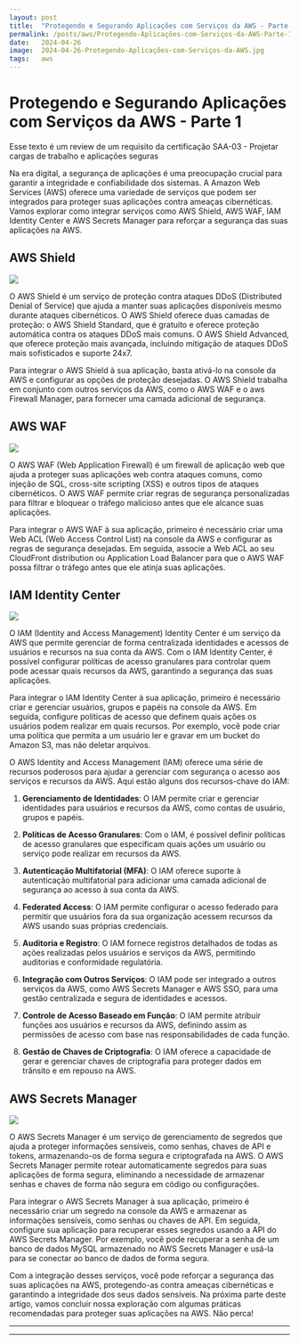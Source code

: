 ```yaml
---
layout: post
title:  "Protegendo e Segurando Aplicações com Serviços da AWS - Parte 1"
permalink: /posts/aws/Protegendo-Aplicações-com-Serviços-da-AWS-Parte-1
date:   2024-04-26
image:  2024-04-26-Protegendo-Aplicações-com-Serviços-da-AWS.jpg
tags:   aws
---
```



# Protegendo e Segurando Aplicações com Serviços da AWS - Parte 1

Esse texto é um review de um requisito da certificação SAA-03 - Projetar cargas de trabalho e aplicações seguras

Na era digital, a segurança de aplicações é uma preocupação crucial para garantir a integridade e confiabilidade dos sistemas. A Amazon Web Services (AWS) oferece uma variedade de serviços que podem ser integrados para proteger suas aplicações contra ameaças cibernéticas. Vamos explorar como integrar serviços como AWS Shield, AWS WAF, IAM Identity Center e AWS Secrets Manager para reforçar a segurança das suas aplicações na AWS.

## AWS Shield


![](https://d1.awsstatic.com/AWS%20Shield%402x.1d111b296bfd0dd864664b682217bc7610453808.png)


O AWS Shield é um serviço de proteção contra ataques DDoS (Distributed Denial of Service) que ajuda a manter suas aplicações disponíveis mesmo durante ataques cibernéticos. O AWS Shield oferece duas camadas de proteção: o AWS Shield Standard, que é gratuito e oferece proteção automática contra os ataques DDoS mais comuns.
O AWS Shield Advanced, que oferece proteção mais avançada, incluindo mitigação de ataques DDoS mais sofisticados e suporte 24x7.

Para integrar o AWS Shield à sua aplicação, basta ativá-lo na console da AWS e configurar as opções de proteção desejadas. O AWS Shield trabalha em conjunto com outros serviços da AWS, como o AWS WAF e o aws Firewall Manager, para fornecer uma camada adicional de segurança.

## AWS WAF

![](https://maturitymodel.security.aws.dev/pt/01.14_waf_PT-BR_01.png)

O AWS WAF (Web Application Firewall) é um firewall de aplicação web que ajuda a proteger suas aplicações web contra ataques comuns, como injeção de SQL, cross-site scripting (XSS) e outros tipos de ataques cibernéticos. O AWS WAF permite criar regras de segurança personalizadas para filtrar e bloquear o tráfego malicioso antes que ele alcance suas aplicações.

Para integrar o AWS WAF à sua aplicação, primeiro é necessário criar uma Web ACL (Web Access Control List) na console da AWS e configurar as regras de segurança desejadas. Em seguida, associe a Web ACL ao seu CloudFront distribution ou Application Load Balancer para que o AWS WAF possa filtrar o tráfego antes que ele atinja suas aplicações.

## IAM Identity Center

![](https://d2908q01vomqb2.cloudfront.net/b6692ea5df920cad691c20319a6fffd7a4a766b8/2022/11/23/Screen-Shot-2022-11-22-at-10.17.39-PM.png)

O IAM (Identity and Access Management) Identity Center é um serviço da AWS que permite gerenciar de forma centralizada identidades e acessos de usuários e recursos na sua conta da AWS. Com o IAM Identity Center, é possível configurar políticas de acesso granulares para controlar quem pode acessar quais recursos da AWS, garantindo a segurança das suas aplicações.

Para integrar o IAM Identity Center à sua aplicação, primeiro é necessário criar e gerenciar usuários, grupos e papéis na console da AWS. Em seguida, configure políticas de acesso que definem quais ações os usuários podem realizar em quais recursos. Por exemplo, você pode criar uma política que permita a um usuário ler e gravar em um bucket do Amazon S3, mas não deletar arquivos.

O AWS Identity and Access Management (IAM) oferece uma série de recursos poderosos para ajudar a gerenciar com segurança o acesso aos serviços e recursos da AWS. Aqui estão alguns dos recursos-chave do IAM:

1. **Gerenciamento de Identidades**: O IAM permite criar e gerenciar identidades para usuários e recursos da AWS, como contas de usuário, grupos e papéis.

2. **Políticas de Acesso Granulares**: Com o IAM, é possível definir políticas de acesso granulares que especificam quais ações um usuário ou serviço pode realizar em recursos da AWS.

3. **Autenticação Multifatorial (MFA)**: O IAM oferece suporte à autenticação multifatorial para adicionar uma camada adicional de segurança ao acesso à sua conta da AWS.

4. **Federated Access**: O IAM permite configurar o acesso federado para permitir que usuários fora da sua organização acessem recursos da AWS usando suas próprias credenciais.

5. **Auditoria e Registro**: O IAM fornece registros detalhados de todas as ações realizadas pelos usuários e serviços da AWS, permitindo auditorias e conformidade regulatória.

6. **Integração com Outros Serviços**: O IAM pode ser integrado a outros serviços da AWS, como AWS Secrets Manager e AWS SSO, para uma gestão centralizada e segura de identidades e acessos.

7. **Controle de Acesso Baseado em Função**: O IAM permite atribuir funções aos usuários e recursos da AWS, definindo assim as permissões de acesso com base nas responsabilidades de cada função.

8. **Gestão de Chaves de Criptografia**: O IAM oferece a capacidade de gerar e gerenciar chaves de criptografia para proteger dados em trânsito e em repouso na AWS.


## AWS Secrets Manager

![](https://d1.awsstatic.com/diagrams/Secrets-HIW.e84b6533ffb6bd688dad66cfca36622c2fa7c984.png)


O AWS Secrets Manager é um serviço de gerenciamento de segredos que ajuda a proteger informações sensíveis, como senhas, chaves de API e tokens, armazenando-os de forma segura e criptografada na AWS. O AWS Secrets Manager permite rotear automaticamente segredos para suas aplicações de forma segura, eliminando a necessidade de armazenar senhas e chaves de forma não segura em código ou configurações.

Para integrar o AWS Secrets Manager à sua aplicação, primeiro é necessário criar um segredo na console da AWS e armazenar as informações sensíveis, como senhas ou chaves de API. Em seguida, configure sua aplicação para recuperar esses segredos usando a API do AWS Secrets Manager. Por exemplo, você pode recuperar a senha de um banco de dados MySQL armazenado no AWS Secrets Manager e usá-la para se conectar ao banco de dados de forma segura.

Com a integração desses serviços, você pode reforçar a segurança das suas aplicações na AWS, protegendo-as contra ameaças cibernéticas e garantindo a integridade dos seus dados sensíveis. Na próxima parte deste artigo, vamos concluir nossa exploração com algumas práticas recomendadas para proteger suas aplicações na AWS. Não perca!

---

---